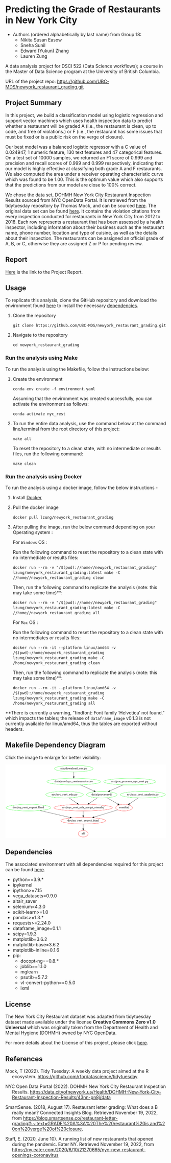 # Predicting the Grade of Restaurants in New York City

- Authors (ordered alphabetically by last name) from Group 18:
    - Nikita Susan Easow
    - Sneha Sunil
    - Edward (Yukun) Zhang
    - Lauren Zung

A data analysis project for DSCI 522 (Data Science workflows); a
course in the Master of Data Science program at the University of
British Columbia.

URL of the project repo: https://github.com/UBC-MDS/newyork_restaurant_grading.git

## Project Summary

In this project, we build a classification model using logistic regression and support vector machines which uses health inspection data to predict whether a restaurant will be graded A (i.e., the restaurant is clean, up to code, and free of violations.) or F (i.e., the restaurant has some issues that must be fixed or is a public risk on the verge of closure).

Our best model was a balanced logistic regressor with a C value of 0.024947, 1 numeric feature, 130 text features and 47 categorical features. On a test set of 10000 samples, we returned an F1 score of 0.999 and precision and recall scores of 0.999 and 0.999 respectively, indicating that our model is highly effective at classifying both grade A and F restaurants. We also computed the area under a receiver operating characteristic curve which was found to be 1.00. This is the optimum value which also supports that the predictions from our model are close to 100% correct.

We chose the data set, DOHMH New York City Restaurant Inspection Results sourced from NYC OpenData Portal. It is retrieved from the tidytuesday repository by Thomas Mock, and can be sourced [here](https://github.com/rfordatascience/tidytuesday/tree/master/data/2018/2018-12-11). The original data set can be found [here](https://data.cityofnewyork.us/Health/DOHMH-New-York-City-Restaurant-Inspection-Results/43nn-pn8j/data). It contains the violation citations from every inspection conducted for restaurants in New York City from 2012 to 2018. Each row represents a restaurant that has been assessed by a health inspector, including information about their business such as the restaurant name, phone number, location and type of cuisine, as well as the details about their inspection. The restaurants can be assigned an official grade of A, B, or C, otherwise they are assigned Z or P for pending review.

## Report

[Here](https://ubc-mds.github.io/newyork_restaurant_grading/doc/ny_rest_report.html) is the link to the Project Report.

## Usage

To replicate this analysis, clone the GitHub repository and download the environment found [here](https://github.com/UBC-MDS/newyork_restaurant_grading/blob/main/environment.yaml) to install the necessary [dependencies](#dependencies).


1. Clone the repository

    ```
    git clone https://github.com/UBC-MDS/newyork_restaurant_grading.git
    ```

2. Navigate to the repository

    ```
    cd newyork_restaurant_grading
    ```

### Run the analysis using Make

To run the analysis using the Makefile, follow the instructions below:

1. Create the environment

    ```
    conda env create -f environment.yaml
    ```

    Assuming that the environment was created successfully, you can activate the environment as follows:

    ```
    conda activate nyc_rest
    ```

2. To run the entire data analysis, use the command below at the command line/terminal from the root directory of this project:

    ```
    make all
    ```

   To reset the repository to a clean state, with no intermediate or results files, run the following command:

    ```
    make clean
    ```

### Run the analysis using Docker

To run the analysis using a docker image, follow the below instructions -

1. Install [Docker](https://docs.docker.com/get-docker/)

2. Pull the docker image

    ```
    docker pull lzung/newyork_restaurant_grading
    ```

3. After pulling the image, run the below command depending on your Operating system :

    For `Windows` OS :
    
    Run the following command to reset the repository to a clean state with no intermediate or results files:

       docker run --rm -v "/$(pwd)://home//newyork_restaurant_grading" lzung/newyork_restaurant_grading:latest make -C //home//newyork_restaurant_grading clean

    Then, run the following command to replicate the analysis 
    (note: this may take some time)**:

       docker run --rm -v "/$(pwd)://home//newyork_restaurant_grading" lzung/newyork_restaurant_grading:latest make -C //home//newyork_restaurant_grading all

    For `Mac` OS : 
    
    Run the following command to reset the repository to a clean state with no intermediates or results files:

       docker run --rm -it --platform linux/amd64 -v /$(pwd):/home/newyork_restaurant_grading lzung/newyork_restaurant_grading make -C /home/newyork_restaurant_grading clean
       
    Then, run the following command to replicate the analysis 
    (note: this may take some time)**:

       docker run --rm -it --platform linux/amd64 -v /$(pwd):/home/newyork_restaurant_grading lzung/newyork_restaurant_grading make -C /home/newyork_restaurant_grading all

**There is currently a warning, "findfont: Font family ‘Helvetica’ not found." which impacts the tables; the release of `dataframe_image` v0.1.3 is not currently available for linux/amd64, thus the tables are exported without headers.

## Makefile Dependency Diagram

Click the image to enlarge for better visibility:

![Makefile](Makefile.png)

## Dependencies

The associated environment with all dependencies required for this project can be found [here](https://github.com/UBC-MDS/newyork_restaurant_grading/blob/main/environment.yaml).

- python==3.9.*
- ipykernel
- ipython>=7.15
- vega_datasets=0.9.0
- altair_saver
- selenium<4.3.0
- scikit-learn>=1.0
- pandas>=1.3.*
- requests>=2.24.0
- dataframe_image=0.1.1
- scipy=1.9.3
- matplotlib=3.6.2
- matplotlib-base=3.6.2
- matplotlib-inline=0.1.6
- pip:
  - docopt-ng==0.8.*
  - joblib==1.1.0
  - mglearn
  - psutil>=5.7.2
  - vl-convert-python==0.5.0
  - lxml

## License

The New York City Restaurant dataset was adapted from tidytuesday dataset
made available under the license **Creative Commons Zero v1.0 Universal** 
which was originally taken from the Department of Health and Mental Hygiene (DOHMH)
owned by NYC OpenData.

For more details about the License of this project, please click [here](https://github.com/UBC-MDS/newyork_restaurant_grading/blob/main/LICENSE).

## References

<div id="refs" class="references hanging-indent">

<div id="ref-Mock2022">

Mock, T (2022). Tidy Tuesday: A weekly data project aimed at the R ecosystem. https://github.com/rfordatascience/tidytuesday.

</div>

<div id="ref-NYCOpen">

NYC Open Data Portal (2022). DOHMH New York City Restaurant Inspection Results.
https://data.cityofnewyork.us/Health/DOHMH-New-York-City-Restaurant-Inspection-Results/43nn-pn8j/data

</div>

<div id="ref-SmartSense">

SmartSense. (2018, August 17). Restaurant letter grading: What does a B really mean? Connected Insights Blog. Retrieved November 19, 2022, from https://blog.smartsense.co/restaurant-letter-grading#:~:text=GRADE%20A%3A%20The%20restaurant%20is,and%20on%20verge%20of%20closure. 

</div>

<div id="ref-EaterNY">

Staff, E. (2020, June 10). A running list of new restaurants that opened during the pandemic. Eater NY. Retrieved November 19, 2022, from https://ny.eater.com/2020/6/10/21270665/nyc-new-restaurant-openings-coronavirus 

</div>

</div>
